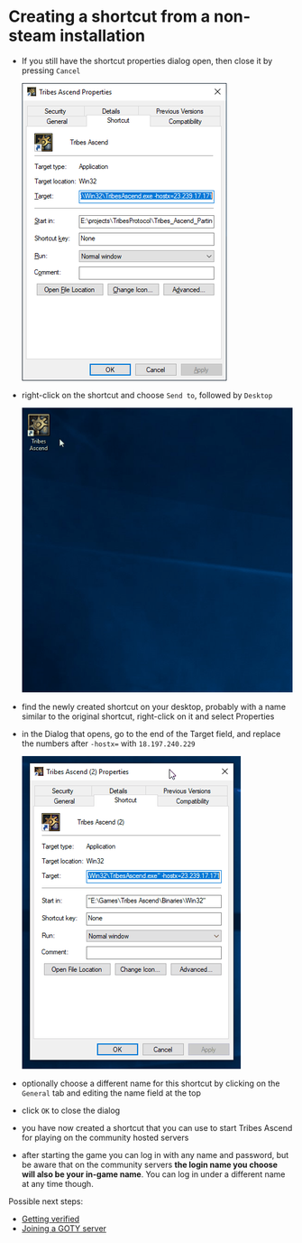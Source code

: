 # Creating a shortcut from a non-steam installation

* If you still have the shortcut properties dialog open, then close it by pressing `Cancel` 

  ![non-steam shortcut](../images/tashortcut_nonsteam.png?raw=true)

* right-click on the shortcut and choose `Send to`, followed by `Desktop`

  ![shortcut send to desktop](../images/shortcut_send_to_desktop.gif?raw=true)

* find the newly created shortcut on your desktop, probably with a name similar to the original shortcut, right-click on it and select Properties
* in the Dialog that opens, go to the end of the Target field, and replace the numbers after `-hostx=` with `18.197.240.229`

  ![modify hostx](../images/modify_hostx.gif?raw=true)

* optionally choose a different name for this shortcut by clicking on the `General` tab and editing the name field at the top
* click `OK` to close the dialog
* you have now created a shortcut that you can use to start Tribes Ascend for playing on the community hosted servers
* after starting the game you can log in with any name and password, but be aware that 
  on the community servers **the login name you choose will also be your in-game name**.
  You can log in under a different name at any time though.

Possible next steps:
* [Getting verified](getting_verified.md)
* [Joining a GOTY server](joining_goty_servers.md)
